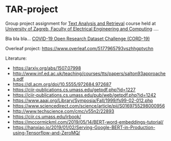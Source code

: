 # TAR-project

Group project assignment for [Text Analysis and Retrieval](https://www.fer.unizg.hr/en/course/taar) course held at
 [University of Zagreb, Faculty of Electrical Engineering and Computing](https://www.fer.unizg.hr/en) ....<br>


Bla bla bla...  [COVID-19 Open Research Dataset Challenge (CORD-19)](https://www.kaggle.com/allen-institute-for-ai/CORD-19-research-challenge)

Overleaf project:
https://www.overleaf.com/5177965793vszhhgptvchn

Literature:
* https://arxiv.org/abs/1507.07998
* http://www.inf.ed.ac.uk/teaching/courses/tts/papers/salton93approaches.pdf
* https://dl.acm.org/doi/10.5555/972684.972687
* https://ciir-publications.cs.umass.edu/getpdf.php?id=1227
* https://ciir-publications.cs.umass.edu/pub/web/getpdf.php?id=1242
* https://www.aaai.org/Library/Symposia/Fall/1999/fs99-02-012.php
* https://www.sciencedirect.com/science/article/pii/S0169755298000956
* http://www.techscience.com/cmc/v55n2/22893
* https://ciir.cs.umass.edu/irbook/
* https://mccormickml.com/2019/05/14/BERT-word-embeddings-tutorial/
* https://hanxiao.io/2019/01/02/Serving-Google-BERT-in-Production-using-Tensorflow-and-ZeroMQ/
